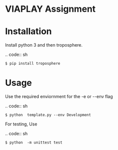 
VIAPLAY Assignment
==================

Installation
============

Install python 3 and then troposphere.

.. code:: sh

    $ pip install troposphere

Usage
=====

Use the required enviornment for the -e or --env flag

.. code:: sh

    $ python  template.py --env Development

For testing, Use

.. code:: sh

    $ python  -m unittest test 
